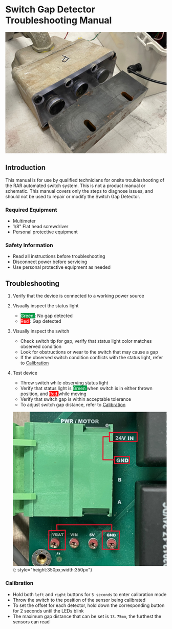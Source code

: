 # Switch Gap Detector Troubleshooting Manual

![Switch Gap Detector](assets/switchgap1.jpg)

## Introduction
This manual is for use by qualified technicians for onsite troubleshooting of the RAR automated switch system. This is not a product manual or schematic. This manual covers only the steps to diagnose issues, and should not be used to repair or modify the Switch Gap Detector.

### Required Equipment
* Multimeter
* 1/8" Flat head screwdriver
* Personal protective equipment

### Safety Information
* Read all instructions before troubleshooting
* Disconnect power before servicing
* Use personal protective equipment as needed

## Troubleshooting
1. Verify that the device is connected to a working power source

2. Visually inspect the status light
    * <span style="background-color:rgb(0, 153, 69)"><span style="color:white;"> Green </span></span>: No gap detected
    * <span style="background-color:rgb(255, 0, 0)"><span style="color:white;"> Red </span></span>: Gap detected

3. Visually inspect the switch
    * Check switch tip for gap, verify that status light color matches observed condition
    * Look for obstructions or wear to the switch that may cause a gap
    * If the observed switch condition conflicts with the status light, refer to [Calibration](#calibration)

4. Test device
    * Throw switch while observing status light
    * Verify that status light is <span style="background-color:rgb(0, 153, 69)"><span style="color:white;"> Green </span></span> when switch is in either thrown position, and <span style="background-color:rgb(255, 0, 0)"><span style="color:white;"> Red </span></span> while moving
    * Verify that switch gap is within acceptable tolerance
    * To adjust switch gap distance, refer to [Calibration](#calibration)

    ![Battery Terminal](assets/Plug.jpg){: style="height:350px;width:350px"}

### Calibration

* Hold both ``left`` and ``right`` buttons for ``5 seconds`` to enter calibration mode
* Throw the switch to the position of the sensor being calibrated
* To set the offset for each detector, hold down the corresponding button for 2 seconds until the LEDs blink
* The maximum gap distance that can be set is ``13.75mm``, the furthest the sensors can read

